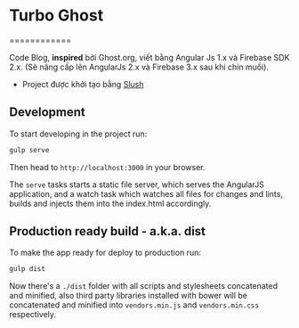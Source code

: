 # Turbo Ghost
============

Code Blog, **inspired** bởi Ghost.org, viết bằng Angular Js 1.x và Firebase SDK 2.x. (Sẽ nâng cấp lên AngularJs 2.x và Firebase 3.x sau khi chín muồi).

- Project được khởi tạo bằng [Slush](http://slushjs.github.io)

## Development

To start developing in the project run:

```bash
gulp serve
```

Then head to `http://localhost:3000` in your browser.

The `serve` tasks starts a static file server, which serves the AngularJS application, and a watch task which watches all files for changes and lints, builds and injects them into the index.html accordingly.

## Production ready build - a.k.a. dist

To make the app ready for deploy to production run:

```bash
gulp dist
```

Now there's a `./dist` folder with all scripts and stylesheets concatenated and minified, also third party libraries installed with bower will be concatenated and minified into `vendors.min.js` and `vendors.min.css` respectively.
